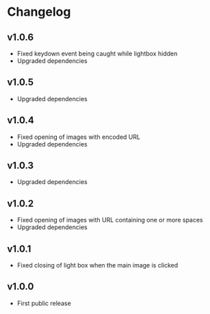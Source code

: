 # Changelog

## v1.0.6
- Fixed keydown event being caught while lightbox hidden
- Upgraded dependencies

## v1.0.5
- Upgraded dependencies

## v1.0.4
- Fixed opening of images with encoded URL
- Upgraded dependencies

## v1.0.3
- Upgraded dependencies

## v1.0.2
- Fixed opening of images with URL containing one or more spaces
- Upgraded dependencies

## v1.0.1
- Fixed closing of light box when the main image is clicked

## v1.0.0
- First public release
